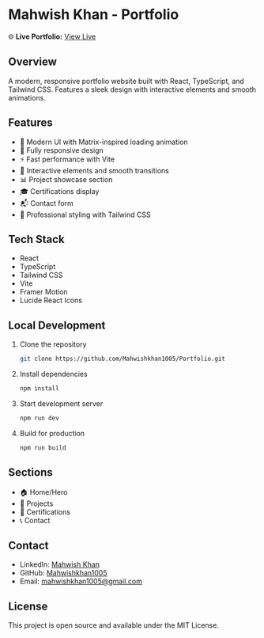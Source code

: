 # Mahwish Khan - Portfolio

🌐 **Live Portfolio:** [View Live](https://mahwishkhan1005.github.io/Portfolio/)

## Overview
A modern, responsive portfolio website built with React, TypeScript, and Tailwind CSS. Features a sleek design with interactive elements and smooth animations.

## Features
- 🎨 Modern UI with Matrix-inspired loading animation
- 📱 Fully responsive design
- ⚡ Fast performance with Vite
- 🎯 Interactive elements and smooth transitions
- 📊 Project showcase section
- 🎓 Certifications display
- 📬 Contact form
- 🌙 Professional styling with Tailwind CSS

## Tech Stack
- React
- TypeScript
- Tailwind CSS
- Vite
- Framer Motion
- Lucide React Icons

## Local Development
1. Clone the repository
   ```bash
   git clone https://github.com/Mahwishkhan1005/Portfolio.git
   ```

2. Install dependencies
   ```bash
   npm install
   ```

3. Start development server
   ```bash
   npm run dev
   ```

4. Build for production
   ```bash
   npm run build
   ```

## Sections
- 🏠 Home/Hero
- 💼 Projects
- 📜 Certifications
- 📞 Contact

## Contact
- LinkedIn: [Mahwish Khan](https://www.linkedin.com/in/mahwishkhan1005)
- GitHub: [Mahwishkhan1005](https://github.com/Mahwishkhan1005)
- Email: mahwishkhan1005@gmail.com

## License
This project is open source and available under the MIT License. 
